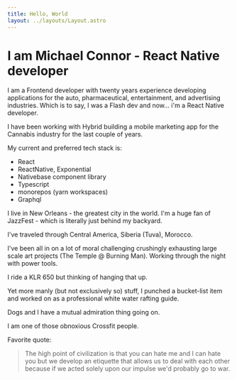 ```yaml
---
title: Hello, World
layout: ../layouts/Layout.astro
---
```


# I am Michael Connor - React Native developer

I am a Frontend developer with twenty years experience developing applications for the auto, pharmaceutical, entertainment, and advertising industries. Which is to say, I was a Flash dev and now... i'm a React Native developer.

I have been working with Hybrid building a mobile marketing app for the Cannabis industry for the last couple of years.

My current and preferred tech stack is:

- React
- ReactNative, Exponential
- Nativebase component library
- Typescript
- monorepos (yarn workspaces)
- Graphql

I live in New Orleans - the greatest city in the world. I'm a huge fan of JazzFest - which is literally just behind my backyard.

I've traveled through Central America, Siberia (Tuva), Morocco.

I've been all in on a lot of moral challenging crushingly exhausting large scale art projects (The Temple @ Burning Man). Working through the night with power tools.

I ride a KLR 650 but thinking of hanging that up.

Yet more manly (but not exclusively so) stuff, I punched a bucket-list item and worked on as a professional white water rafting guide.

Dogs and I have a mutual admiration thing going on.

I am one of those obnoxious Crossfit people.

Favorite quote:

> The high point of civilization is that you can hate me and I can hate you but we develop an etiquette that allows us to deal with each other because if we acted solely upon our impulse we'd probably go to war.

[github-link]: https://github.com/mconnor
[wine-store]: https://hooks-wine-store.mconnor.now.sh/
[hooks-wine-store]: https://hooks-wine-store.mconnor.now.sh/
[adchoices]: https://youradchoices.com/
[vpaid]: https://www.iab.com/guidelines/digital-video-player-ad-interface-definition-vpaid-2-0/
[vast]: https://www.iab.com/guidelines/digital-video-ad-serving-template-vast-3-0/
